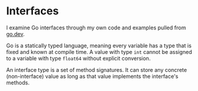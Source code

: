 # Interfaces
I examine Go interfaces through my own code and examples pulled from [go.dev](https://go.dev/).

Go is a statically typed language, meaning every variable has a type that is fixed and known at compile time. 
A value with type `int` cannot be assigned to a variable with type `float64` without explicit conversion.

An interface type is a set of method signatures. It can store any concrete (non-interface) value 
as long as that value implements the interface's methods. 
